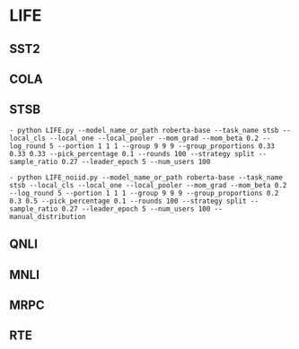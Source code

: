 # LIFE
## SST2


## COLA


## STSB
    - python LIFE.py --model_name_or_path roberta-base --task_name stsb --local_cls --local_one --local_pooler --mom_grad --mom_beta 0.2 --log_round 5 --portion 1 1 1 --group 9 9 9 --group_proportions 0.33 0.33 0.33 --pick_percentage 0.1 --rounds 100 --strategy split --sample_ratio 0.27 --leader_epoch 5 --num_users 100 

    - python LIFE_noiid.py --model_name_or_path roberta-base --task_name stsb --local_cls --local_one --local_pooler --mom_grad --mom_beta 0.2 --log_round 5 --portion 1 1 1 --group 9 9 9 --group_proportions 0.2 0.3 0.5 --pick_percentage 0.1 --rounds 100 --strategy split --sample_ratio 0.27 --leader_epoch 5 --num_users 100 --manual_distribution

## QNLI

## MNLI


## MRPC


## RTE













